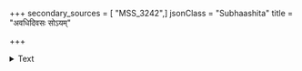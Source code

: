 +++
secondary_sources = [ "MSS_3242",]
jsonClass = "Subhaashita"
title = "अवधिदिवसः सोऽयम्"

+++

<details><summary>Text</summary>

अवधिदिवसः सोऽयं नात्रागतः किमियत् क्षणं वितर नयने पश्यैतन्मे पुरः सखि साहसम्।  
इयमियमहं रूढज्वालाकरालितरोदसीं मलयजरसाभ्यक्तैरङ्गैः पताम्यभि कौमुदीम्॥
</details>
